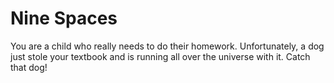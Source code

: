 # Nine Spaces
You are a child who really needs to do their homework. Unfortunately, a dog just stole your textbook and is running all over the universe with it. Catch that dog!
